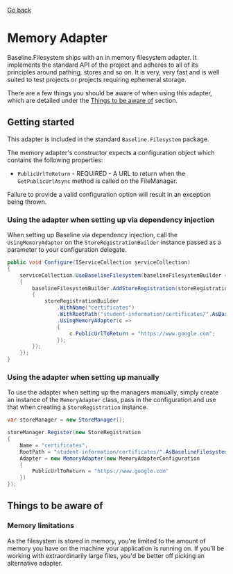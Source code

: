 [Go back](index.md)

# Memory Adapter

Baseline.Filesystem ships with an in memory filesystem adapter. It implements the standard API of the project and
adheres to all of its principles around pathing, stores and so on. It is very, very fast and is well suited to
test projects or projects requiring ephemeral storage.

There are a few things you should be aware of when using this adapter, which are detailed under the
[Things to be aware of](#things-to-be-aware-of) section.

## Getting started

This adapter is included in the standard `Baseline.Filesystem` package.

The memory adapter's constructor expects a configuration object which contains the following properties:

- `PublicUrlToReturn` - REQUIRED - A URL to return when the `GetPublicUrlAsync` method is called on the FileManager.

Failure to provide a valid configuration option will result in an exception being thrown.

### Using the adapter when setting up via dependency injection

When setting up Baseline via dependency injection, call the `UsingMemoryAdapter` on the `StoreRegistrationBuilder`
instance passed as a parameter to your configuration delegate.

```csharp
public void Configure(IServiceCollection serviceCollection)
{
    serviceCollection.UseBaselineFilesystem(baselineFilesystemBuilder =>
    {
        baselineFilesystemBuilder.AddStoreRegistration(storeRegistrationBuilder =>
        {
            storeRegistrationBuilder
                .WithName("certificates")
                .WithRootPath("student-information/certificates/".AsBaselineFilesystemPath())
                .UsingMemoryAdapter(c =>
                {
                    c.PublicUrlToReturn = "https://www.google.com";
                });
        });
    });
}
```

### Using the adapter when setting up manually

To use the adapter when setting up the managers manually, simply create an instance of the `MemoryAdapter` class, pass in
the configuration and use that when creating a `StoreRegistration` instance.

```csharp
var storeManager = new StoreManager();

storeManager.Register(new StoreRegistration
{
    Name = "certificates",
    RootPath = "student-information/certificates/".AsBaselineFilesystemPath(),
    Adapter = new MemoryAdapter(new MemoryAdapterConfiguration
    {
        PublicUrlToReturn = "https://www.google.com"
    })
});
```

## Things to be aware of

### Memory limitations

As the filesystem is stored in memory, you're limited to the amount of memory you have on the machine your application
is running on. If you'll be working with extraordinarily large files, you'd be better off picking an alternative
adapter.
